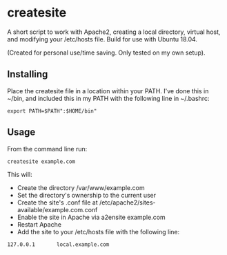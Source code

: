 
# createsite

A short script to work with Apache2, creating a local directory, virtual host, and modifying your /etc/hosts file.
Build for use with Ubuntu 18.04.

(Created for personal use/time saving. Only tested on my own setup).

## Installing

Place the createsite file in a location within your PATH.
I've done this in ~/bin, and included this in my PATH with the following line in ~/.bashrc:
```
export PATH=$PATH":$HOME/bin"
```

## Usage
From the command line run:
```
createsite example.com
```
This will:

- Create the directory /var/www/example.com
- Set the directory's ownership to the current user
- Create the site's .conf file at /etc/apache2/sites-available/example.com.conf
- Enable the site in Apache via a2ensite example.com
- Restart Apache
- Add the site to your /etc/hosts file with the following line:
 ```
127.0.0.1		local.example.com
 ```
 